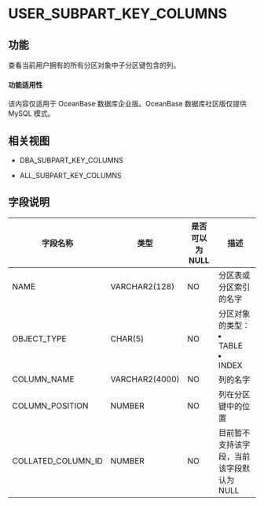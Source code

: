 USER_SUBPART_KEY_COLUMNS
=============================================

功能
-----------

查看当前用户拥有的所有分区对象中子分区键包含的列。

  <main id="notice" >
    <h4>功能适用性</h4>
    <p>该内容仅适用于 OceanBase 数据库企业版。OceanBase 数据库社区版仅提供 MySQL 模式。</p>
  </main>

相关视图
-------------

* DBA_SUBPART_KEY_COLUMNS

* ALL_SUBPART_KEY_COLUMNS

字段说明
-------------

|      **字段名称**      |     **类型**     | **是否可以为 NULL** |                                                              **描述**                                                              |
|--------------------|----------------|----------------|----------------------------------------------------------------------------------------------------------------------------------|
| NAME               | VARCHAR2(128)  | NO             | 分区表或分区索引的名字                                                                                                                      |
| OBJECT_TYPE        | CHAR(5)        | NO             | 分区对象的类型： <li> TABLE   <li> INDEX    |
| COLUMN_NAME        | VARCHAR2(4000) | NO             | 列的名字                                                                                                                             |
| COLUMN_POSITION    | NUMBER         | NO             | 列在分区键中的位置                                                                                                                        |
| COLLATED_COLUMN_ID | NUMBER         | NO             | 目前暂不支持该字段，当前该字段默认为 NULL                                                                                                          |
